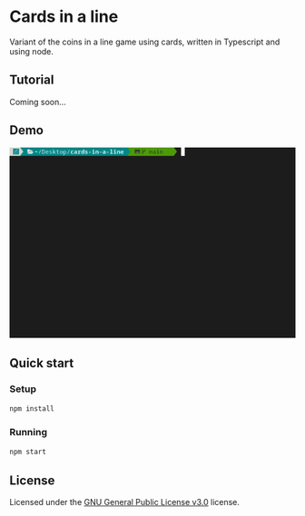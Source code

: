 # Cards in a line  
Variant of the coins in a line game using cards, written in Typescript and using node.

## Tutorial
Coming soon...

## Demo
![](demo.gif)

## Quick start

### Setup
```sh
npm install
```

### Running
```sh
npm start
```

## License
Licensed under the [GNU General Public License v3.0](LICENSE) license.